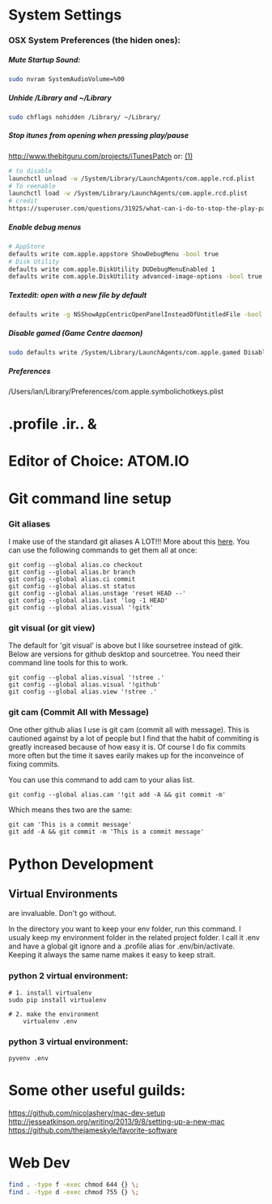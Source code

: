 # System Settings

### OSX System Preferences (the hiden ones):

##### Mute Startup Sound:

```bash
sudo nvram SystemAudioVolume=%00
```

##### Unhide /Library and ~/Library

```bash
sudo chflags nohidden /Library/ ~/Library/
```

##### Stop itunes from opening when pressing play/pause
http://www.thebitguru.com/projects/iTunesPatch or: [(1)][1]

```bash
# to disable
launchctl unload -w /System/Library/LaunchAgents/com.apple.rcd.plist
# To reenable
launchctl load -w /System/Library/LaunchAgents/com.apple.rcd.plist
# credit
https://superuser.com/questions/31925/what-can-i-do-to-stop-the-play-pause-button-from-opening-itunes/827710
```

##### Enable debug menus
```bash
# AppStore
defaults write com.apple.appstore ShowDebugMenu -bool true
# Disk Utility
defaults write com.apple.DiskUtility DUDebugMenuEnabled 1
defaults write com.apple.DiskUtility advanced-image-options -bool true
```

##### Textedit: open with a new file by default
```bash
defaults write -g NSShowAppCentricOpenPanelInsteadOfUntitledFile -bool false
```

##### Disable gamed (Game Centre daemon)
```bash
sudo defaults write /System/Library/LaunchAgents/com.apple.gamed Disabled -bool true
```

##### Preferences
/Users/ian/Library/Preferences/com.apple.symbolichotkeys.plist



# .profile .ir.. & 


# Editor of Choice: ATOM.IO


# Git command line setup

### Git aliases

I make use of the standard git aliases A LOT!!! More about this [here](https://git-scm.com/book/en/v2/Git-Basics-Git-Aliases). You can use the following commands to get them all at once:

	git config --global alias.co checkout
	git config --global alias.br branch
	git config --global alias.ci commit
	git config --global alias.st status
	git config --global alias.unstage 'reset HEAD --'
	git config --global alias.last 'log -1 HEAD'
	git config --global alias.visual '!gitk'

### git visual (or git view)
The default for 'git visual' is above but I like soursetree instead of gitk. Below are versions for github desktop and sourcetree. You need their command line tools for this to work.

	git config --global alias.visual '!stree .'
	git config --global alias.visual '!github'
	git config --global alias.view '!stree .'

### git cam (Commit All with Message)
One other github alias I use is git cam (commit all with message). This is cautioned against by a lot of people but I find that the habit of commiting is greatly increased because of how easy it is. Of course I do fix commits more often but the time it saves earily makes up for the inconveince of fixing commits.

You can use this command to add cam to your alias list.

	git config --global alias.cam '!git add -A && git commit -m'

Which means thes two are the same:

	git cam 'This is a commit message'
	git add -A && git commit -m 'This is a commit message'


# Python Development

## Virtual Environments
are invaluable. Don't go without.

In the directory you want to keep your env folder, run this command. I usualy keep my environment folder in the related project folder. I call it .env and have a global git ignore and a .profile alias for .env/bin/activate. Keeping it always the same name makes it easy to keep strait.

### python 2 virtual environment:

	# 1. install virtualenv
	sudo pip install virtualenv

	# 2. make the environment
		virtualenv .env

### python 3 virtual environment:

	pyvenv .env


# Some other useful guilds:
https://github.com/nicolashery/mac-dev-setup
http://jesseatkinson.org/writing/2013/9/8/setting-up-a-new-mac
https://github.com/thejameskyle/favorite-software

# Web Dev

```bash
find . -type f -exec chmod 644 {} \;
find . -type d -exec chmod 755 {} \;
```

[1]: http://example.com/  "Optional Title Here"